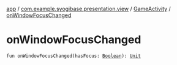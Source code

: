 [app](../../index.md) / [com.example.syogibase.presentation.view](../index.md) / [GameActivity](index.md) / [onWindowFocusChanged](./on-window-focus-changed.md)

# onWindowFocusChanged

`fun onWindowFocusChanged(hasFocus: `[`Boolean`](https://kotlinlang.org/api/latest/jvm/stdlib/kotlin/-boolean/index.html)`): `[`Unit`](https://kotlinlang.org/api/latest/jvm/stdlib/kotlin/-unit/index.html)